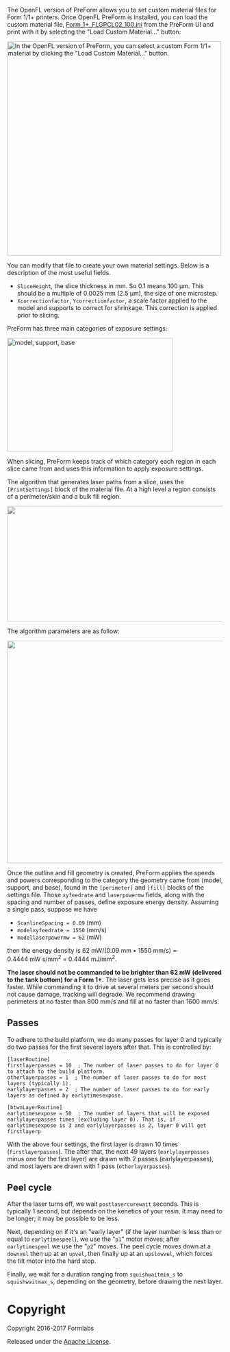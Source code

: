 The OpenFL version of PreForm allows you to set custom material files for Form 1/1+ printers. Once OpenFL PreForm is installed, you can load the custom material file, [Form_1+_FLGPCL02_100.ini](Form_1+_FLGPCL02_100.ini) from the PreForm UI and print with it by selecting the "Load Custom Material..." button:

<img src="LoadCustomMaterial.png" width="500" alt="In the OpenFL version of PreForm, you can select a custom Form 1/1+ material by clicking the &quot;Load Custom Material...&quot; button.">

You can modify that file to create your own material settings. Below is a description of the most useful fields.

* `SliceHeight`, the slice thickness in mm. So 0.1 means 100&nbsp;µm. This should be a multiple of 0.0025&nbsp;mm (2.5&nbsp;µm), the size of one microstep.
* `Xcorrectionfactor`, `Ycorrectionfactor`, a scale factor applied to the model and supports to correct for shrinkage. This correction is applied prior to slicing.

PreForm has three main categories of exposure settings:

<img src="images/image02.png" width="386.50px" height="264.88px" alt="model, support, base">

When slicing, PreForm keeps track of which category each region in each slice came from and uses this information to apply exposure settings.</span></p>

The algorithm that generates laser paths from a slice, uses the `[PrintSettings]` block of the material file. At a high level a region consists of a perimeter/skin and a bulk fill region.

<img alt="" src="images/image01.png" style="width: 624.00px; height: 269.33px; margin-left: 0.00px; margin-top: 0.00px; transform: rotate(0.00rad) translateZ(0px); -webkit-transform: rotate(0.00rad) translateZ(0px);" title="">

The algorithm parameters are as follow:

<img alt="" src="images/image00.png" style="width: 624.00px; height: 518.86px; margin-left: 0.00px; margin-top: 0.00px; transform: rotate(0.00rad) translateZ(0px); -webkit-transform: rotate(0.00rad) translateZ(0px);" title="Line-placement parameters: OuterBoundaryOffset, etc.">

Once the outline and fill geometry is created, PreForm applies the speeds and powers corresponding to the category the geometry came from (model, support, and base), found in the `[perimeter]` and `[fill]` blocks of the settings file. Those `xyfeedrate` and `laserpowermw` fields, along with the spacing and number of passes, define exposure energy density. Assuming a single pass, suppose we have
* `ScanlineSpacing = 0.09` (mm)
* `modelxyfeedrate = 1550` (mm/s)
* `modellaserpowermw = 62` (mW)

then the energy density is 62&nbsp;mW/(0.09&nbsp;mm • 1550&nbsp;mm/s) = 0.4444&nbsp;mW&nbsp;s/mm<sup>2</sup> = 0.4444&nbsp;mJ/mm<sup>2</sup>.

<b>The laser should not be commanded to be brighter than 62&nbsp;mW (delivered to the tank bottom) for a Form 1+.</b> The laser gets less precise as it goes faster. While commanding it to drive at several meters per second should not cause damage, tracking will degrade. We recommend drawing perimeters at no faster than 800&nbsp;mm/s and fill at no faster than 1600&nbsp;mm/s.

## Passes
To adhere to the build platform, we do many passes for layer 0 and typically do two passes for the first several layers after that. This is controlled by:

    [laserRoutine]
    firstlayerpasses = 10  ; The number of laser passes to do for layer 0 to attach to the build platform.
    otherlayerpasses = 1  ; The number of laser passes to do for most layers (typically 1).
    earlylayerpasses = 2  ; The number of laser passes to do for early layers as defined by earlytimesexpose.
    
    [btwnLayerRoutine]
    earlytimesexpose = 50  ; The number of layers that will be exposed earlylayerpasses times (excluding layer 0). That is, if earlytimesexpose is 3 and earlylayerpasses is 2, layer 0 will get firstlayerp

With the above four settings, the first layer is drawn 10 times (`firstlayerpasses`). The after that, the next 49 layers (`earlylayerpasses` minus one for the first layer) are drawn with 2 passes (earlylayerpasses), and most layers are drawn with 1 pass (`otherlayerpasses`).

## Peel cycle
After the laser turns off, we wait `postlasercurewait` seconds. This is typically 1 second, but depends on the kenetics of your resin. It may need to be longer; it may be possible to be less.

Next, depending on if it's an "early layer" (if the layer number is less than or equal to `earlytimespeel`), we use the "`p1`" motor moves; after `earlytimespeel` we use the "`p2`" moves. The peel cycle moves down at a `downvel` then up at an `upvel`, then finally up at an `upslowvel`, which forces the tilt motor into the hard stop.

Finally, we wait for a duration ranging from `squishwaitmin_s` to `squishwaitmax_s`, depending on the geometry, before drawing the next layer.

# Copyright
Copyright 2016-2017 Formlabs

Released under the [Apache License](https://github.com/formlabs/openfl/blob/master/COPYING).
